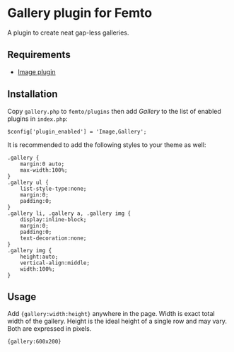 Gallery plugin for Femto
========================

A plugin to create neat gap-less galleries.

Requirements
------------

* [Image plugin](https://github.com/neckcen/femto-plugin/tree/master/image)

Installation
------------
Copy `gallery.php` to `femto/plugins` then add _Gallery_ to the list of enabled
plugins in `index.php`:

    $config['plugin_enabled'] = 'Image,Gallery';

It is recommended to add the following styles to your theme as well:

    .gallery {
        margin:0 auto;
        max-width:100%;
    }
    .gallery ul {
        list-style-type:none;
        margin:0;
        padding:0;
    }
    .gallery li, .gallery a, .gallery img {
        display:inline-block;
        margin:0;
        padding:0;
        text-decoration:none;
    }
    .gallery img {
        height:auto;
        vertical-align:middle;
        width:100%;
    }

Usage
-----
Add `{gallery:width:height}` anywhere in the page. Width is exact total width of
the gallery. Height is the ideal height of a single row and may vary. Both are
expressed in pixels.

    {gallery:600x200}
